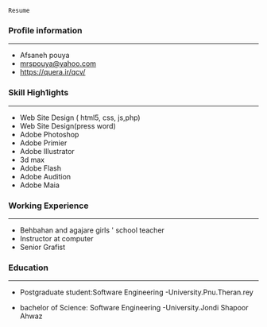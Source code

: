```
Resume
```
### Profile information
---
+    Afsaneh pouya
+    mrspouya@yahoo.com
+    https://quera.ir/qcv/


  
### Skill High1ights
---
+    Web Site Design ( html5, css, js,php)
+    Web Site Design(press word)
+    Adobe Photoshop
+    Adobe Primier
+    Adobe Illustrator
+    3d max
+    Adobe Flash
+    Adobe Audition
+    Adobe Maia


### Working Experience
---

+    Behbahan and agajare girls ' school teacher
+    Instructor at computer
+    Senior Grafist


### Education
---

+    Postgraduate student:Software Engineering
     -University.Pnu.Theran.rey 

+    bachelor of Science: Software Engineering
     -University.Jondi Shapoor Ahwaz
